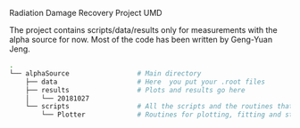 Radiation Damage Recovery Project UMD

The project contains scripts/data/results only for measurements with the alpha source for now. 
Most of the code has been written by Geng-Yuan Jeng.

```bash
.
└── alphaSource                 # Main directory
    ├── data                    # Here  you put your .root files
    ├── results                 # Plots and results go here
    │   └── 20181027
    └── scripts                 # All the scripts and the routines that we are going to use
        └── Plotter             # Routines for plotting, fitting and style configuration
```
